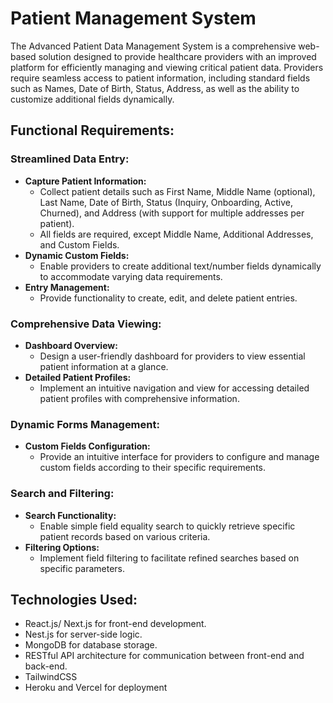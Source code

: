 # Patient Management System

The Advanced Patient Data Management System is a comprehensive web-based solution designed to provide healthcare providers with an improved platform for efficiently managing and viewing critical patient data. Providers require seamless access to patient information, including standard fields such as Names, Date of Birth, Status, Address, as well as the ability to customize additional fields dynamically.

## Functional Requirements:

### Streamlined Data Entry:
- **Capture Patient Information:** 
  - Collect patient details such as First Name, Middle Name (optional), Last Name, Date of Birth, Status (Inquiry, Onboarding, Active, Churned), and Address (with support for multiple addresses per patient).
  - All fields are required, except Middle Name, Additional Addresses, and Custom Fields.
- **Dynamic Custom Fields:**
  - Enable providers to create additional text/number fields dynamically to accommodate varying data requirements.
- **Entry Management:**
  - Provide functionality to create, edit, and delete patient entries.

### Comprehensive Data Viewing:
- **Dashboard Overview:**
  - Design a user-friendly dashboard for providers to view essential patient information at a glance.
- **Detailed Patient Profiles:**
  - Implement an intuitive navigation and view for accessing detailed patient profiles with comprehensive information.

### Dynamic Forms Management:
- **Custom Fields Configuration:**
  - Provide an intuitive interface for providers to configure and manage custom fields according to their specific requirements.

### Search and Filtering:
- **Search Functionality:**
  - Enable simple field equality search to quickly retrieve specific patient records based on various criteria.
- **Filtering Options:**
  - Implement field filtering to facilitate refined searches based on specific parameters.

## Technologies Used:
- React.js/ Next.js for front-end development.
- Nest.js for server-side logic.
- MongoDB for database storage.
- RESTful API architecture for communication between front-end and back-end.
- TailwindCSS
- Heroku and Vercel for deployment
